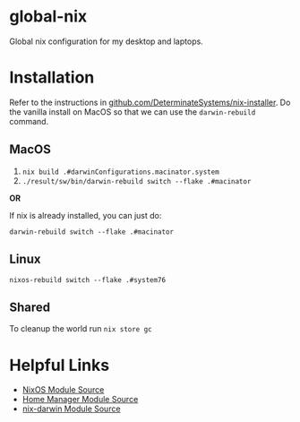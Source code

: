 # global-nix

Global nix configuration for my desktop and laptops.

# Installation

Refer to the instructions in [github.com/DeterminateSystems/nix-installer](https://github.com/DeterminateSystems/nix-installer). Do the vanilla install on MacOS so that we can use the `darwin-rebuild` command.

## MacOS

1. `nix build .#darwinConfigurations.macinator.system`
2. `./result/sw/bin/darwin-rebuild switch --flake .#macinator`

**OR**

If nix is already installed, you can just do:

`darwin-rebuild switch --flake .#macinator`

## Linux

`nixos-rebuild switch --flake .#system76`


## Shared

To cleanup the world run `nix store gc`

# Helpful Links

- [NixOS Module Source](https://github.com/NixOS/nixpkgs/tree/master/nixos/modules)
- [Home Manager Module Source](https://github.com/nix-community/home-manager/tree/master/modules)
- [nix-darwin Module
    Source](https://github.com/nix-darwin/nix-darwin/tree/master/modules)
